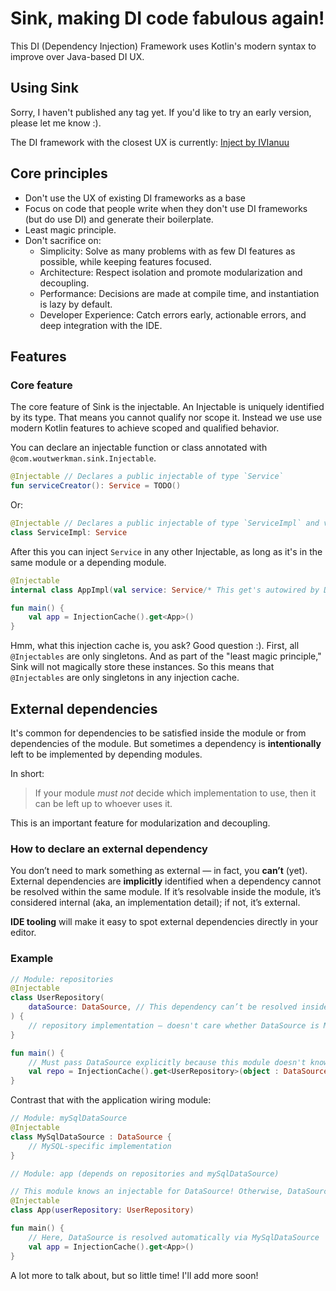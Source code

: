 # Sink, making DI code fabulous again!

This DI (Dependency Injection) Framework uses Kotlin's modern syntax to improve over Java-based DI UX.

## Using Sink

Sorry, I haven't published any tag yet. If you'd like to try an early version, please let me know :).

The DI framework with the closest UX is currently: [Inject by IVIanuu](https://github.com/IVIanuu/injekt)

## Core principles

 - Don't use the UX of existing DI frameworks as a base
 - Focus on code that people write when they don't use DI frameworks (but do use DI) and generate their boilerplate.
 - Least magic principle.
 - Don't sacrifice on:
   - Simplicity: Solve as many problems with as few DI features as possible, while keeping features focused.
   - Architecture: Respect isolation and promote modularization and decoupling.
   - Performance: Decisions are made at compile time, and instantiation is lazy by default.
   - Developer Experience: Catch errors early, actionable errors, and deep integration with the IDE.

## Features

### Core feature

The core feature of Sink is the injectable.
An Injectable is uniquely identified by its type.
That means you cannot qualify nor scope it.
Instead we use use modern Kotlin features to achieve scoped and qualified behavior.

You can declare an injectable function or class annotated with `@com.woutwerkman.sink.Injectable`.
```kt
@Injectable // Declares a public injectable of type `Service`
fun serviceCreator(): Service = TODO()
```
Or:
```kt
@Injectable // Declares a public injectable of type `ServiceImpl` and via supertype `Service`
class ServiceImpl: Service
```
After this you can inject `Service` in any other Injectable, as long as it's in the same module or a depending module.
```kt
@Injectable
internal class AppImpl(val service: Service/* This get's autowired by DI framework */): App

fun main() {
    val app = InjectionCache().get<App>()
}
```
Hmm, what this injection cache is, you ask?
Good question :). First, all `@Injectables` are only singletons.
And as part of the "least magic principle," Sink will not magically store these instances.
So this means that `@Injectables` are only singletons in any injection cache.

## External dependencies

It's common for dependencies to be satisfied inside the module or from dependencies of the module.
But sometimes a dependency is **intentionally** left to be implemented by depending modules.

In short:

> If your module *must not* decide which implementation to use, then it can be left up to whoever uses it.

This is an important feature for modularization and decoupling.

### How to declare an external dependency

You don’t need to mark something as external — in fact, you **can’t** (yet).
External dependencies are **implicitly** identified when a dependency cannot be resolved within the same module.
If it’s resolvable inside the module, it’s considered internal (aka, an implementation detail); if not, it’s external.

**IDE tooling** will make it easy to spot external dependencies directly in your editor.

### Example

```kt
// Module: repositories
@Injectable
class UserRepository(
    dataSource: DataSource, // This dependency can’t be resolved inside this module, Sink treats it as external.
) {
    // repository implementation — doesn't care whether DataSource is MySQL/Postgres/etc.
}

fun main() {
    // Must pass DataSource explicitly because this module doesn't know its implementation
    val repo = InjectionCache().get<UserRepository>(object : DataSource { /* ... */ })
}
```

Contrast that with the application wiring module:

```kt
// Module: mySqlDataSource
@Injectable
class MySqlDataSource : DataSource {
    // MySQL-specific implementation
}

// Module: app (depends on repositories and mySqlDataSource)

// This module knows an injectable for DataSource! Otherwise, DataSource would've been an external dependency of App
@Injectable
class App(userRepository: UserRepository)

fun main() {
    // Here, DataSource is resolved automatically via MySqlDataSource
    val app = InjectionCache().get<App>()
}
```

A lot more to talk about, but so little time! I'll add more soon!

[//]: # (TODO: Add more)